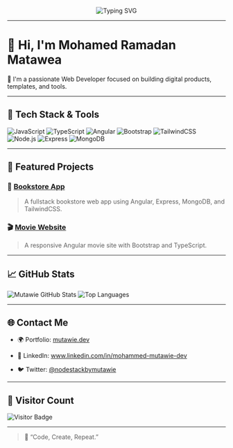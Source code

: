 <p align="center">
  <img src="https://readme-typing-svg.herokuapp.com?font=Fira+Code&size=22&pause=1000&center=true&vCenter=true&width=440&lines=Hi+I'm+Mohamed+Ramadan;Fullstack+Web+Developer;I+build+cool+digital+products!;Welcome+to+my+GitHub+profile" alt="Typing SVG" />
</p>



---

# 👋 Hi, I'm Mohamed Ramadan Matawea

🎯 I'm a passionate Web Developer focused on building digital products, templates, and tools.

---

## 🚀 Tech Stack & Tools

![JavaScript](https://img.shields.io/badge/JavaScript-F7DF1E?style=for-the-badge&logo=javascript&logoColor=000)
![TypeScript](https://img.shields.io/badge/TypeScript-007ACC?style=for-the-badge&logo=typescript&logoColor=fff)
![Angular](https://img.shields.io/badge/Angular-DD0031?style=for-the-badge&logo=angular&logoColor=white)
![Bootstrap](https://img.shields.io/badge/Bootstrap-563D7C?style=for-the-badge&logo=bootstrap&logoColor=white)
![TailwindCSS](https://img.shields.io/badge/TailwindCSS-38B2AC?style=for-the-badge&logo=tailwind-css&logoColor=white)
![Node.js](https://img.shields.io/badge/Node.js-339933?style=for-the-badge&logo=nodedotjs&logoColor=white)
![Express](https://img.shields.io/badge/Express.js-000000?style=for-the-badge&logo=express&logoColor=white)
![MongoDB](https://img.shields.io/badge/MongoDB-4EA94B?style=for-the-badge&logo=mongodb&logoColor=white)

---

## 📂 Featured Projects

### 📘 [Bookstore App](https://github.com/nodestackbymutawie/bookstore-app)
> A fullstack bookstore web app using Angular, Express, MongoDB, and TailwindCSS.

### 🎬 [Movie Website](https://github.com/nodestackbymutawie/movie-website)
> A responsive Angular movie site with Bootstrap and TypeScript.

---

## 📈 GitHub Stats

![Mutawie GitHub Stats](https://github-readme-stats.vercel.app/api?username=nodestackbymutawie&show_icons=true&theme=tokyonight)
![Top Languages](https://github-readme-stats.vercel.app/api/top-langs/?username=nodestackbymutawie&layout=compact&theme=tokyonight)

---

## 🌐 Contact Me

- 🌍 Portfolio: [mutawie.dev](https://mutawie.dev)
- 💼 LinkedIn: www.linkedin.com/in/mohammed-mutawie-dev

- 🐦 Twitter: [@nodestackbymutawie](https://twitter.com/nodestackbymutawie)

---

## 👀 Visitor Count

![Visitor Badge](https://komarev.com/ghpvc/?username=nodestackbymutawie&color=blue)

---

> 🧠 “Code, Create, Repeat.”
